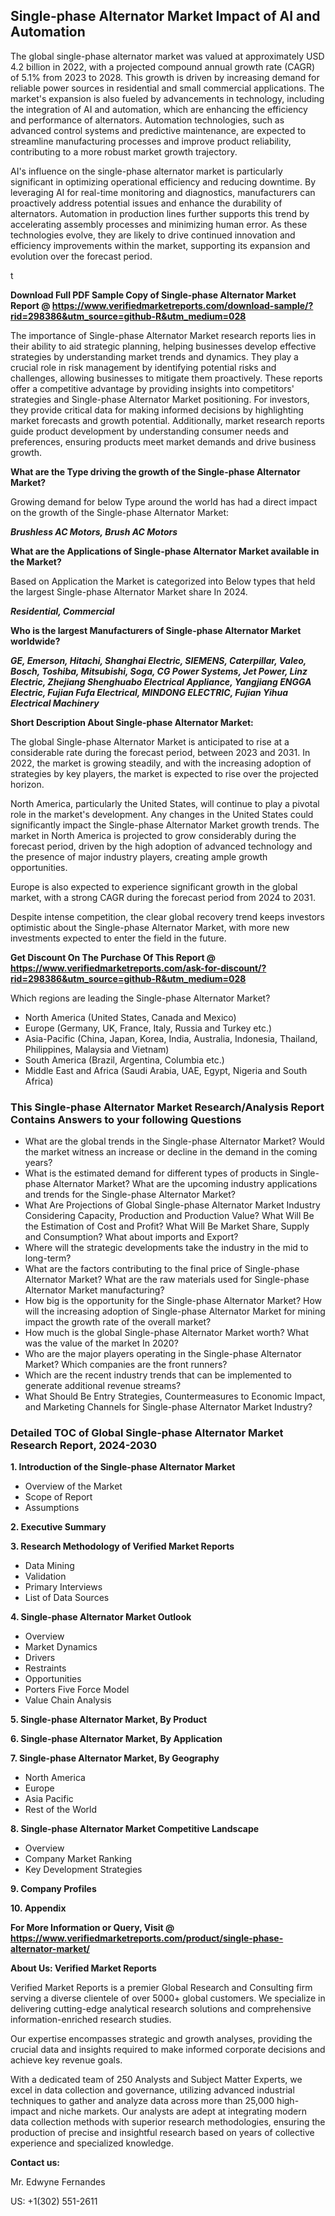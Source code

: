 <h2>Single-phase Alternator Market Impact of AI and Automation</h2><p>The global single-phase alternator market was valued at approximately USD 4.2 billion in 2022, with a projected compound annual growth rate (CAGR) of 5.1% from 2023 to 2028. This growth is driven by increasing demand for reliable power sources in residential and small commercial applications. The market's expansion is also fueled by advancements in technology, including the integration of AI and automation, which are enhancing the efficiency and performance of alternators. Automation technologies, such as advanced control systems and predictive maintenance, are expected to streamline manufacturing processes and improve product reliability, contributing to a more robust market growth trajectory.</p><p>AI's influence on the single-phase alternator market is particularly significant in optimizing operational efficiency and reducing downtime. By leveraging AI for real-time monitoring and diagnostics, manufacturers can proactively address potential issues and enhance the durability of alternators. Automation in production lines further supports this trend by accelerating assembly processes and minimizing human error. As these technologies evolve, they are likely to drive continued innovation and efficiency improvements within the market, supporting its expansion and evolution over the forecast period.</p>t</p><p id="" class=""><strong>Download Full PDF Sample Copy of Single-phase Alternator Market Report @ <a href="https://www.verifiedmarketreports.com/download-sample/?rid=298386&utm_source=github-R&utm_medium=028" target="_blank">https://www.verifiedmarketreports.com/download-sample/?rid=298386&utm_source=github-R&utm_medium=028</a></strong></p><p>The importance of&nbsp;Single-phase Alternator Market research reports lies in their ability to aid strategic planning, helping businesses develop effective strategies by understanding market trends and dynamics. They play a crucial role in risk management by identifying potential risks and challenges, allowing businesses to mitigate them proactively. These reports offer a competitive advantage by providing insights into competitors' strategies and Single-phase Alternator Market positioning. For investors, they provide critical data for making informed decisions by highlighting market forecasts and growth potential. Additionally, market research reports guide product development by understanding consumer needs and preferences, ensuring products meet market demands and drive business growth.</p><p><strong>What are the&nbsp;Type driving the growth of the Single-phase Alternator Market?</strong></p><p id="" class="">Growing demand for below Type around the world has had a direct impact on the growth of the Single-phase Alternator Market:</p><em><strong>Brushless AC Motors, Brush AC Motors</strong></em></p><strong>What are the&nbsp;Applications&nbsp;of Single-phase Alternator Market available in the Market?</strong></p><p id="" class="">Based on Application the Market is categorized into Below types that held the largest Single-phase Alternator Market share In 2024.</p><em><strong>Residential, Commercial</strong></em></p><strong>Who is the largest Manufacturers of Single-phase Alternator Market worldwide?</strong></p><p><em><strong>GE, Emerson, Hitachi, Shanghai Electric, SIEMENS, Caterpillar, Valeo, Bosch, Toshiba, Mitsubishi, Soga, CG Power Systems, Jet Power, Linz Electric, Zhejiang Shenghuabo Electrical Appliance, Yangjiang ENGGA Electric, Fujian Fufa Electrical, MINDONG ELECTRIC, Fujian Yihua Electrical Machinery</strong></em></p><p id="" class=""><strong>Short Description About Single-phase Alternator Market:</strong></p><p>The global Single-phase Alternator Market is anticipated to rise at a considerable rate during the forecast period, between 2023 and 2031. In 2022, the market is growing steadily, and with the increasing adoption of strategies by key players, the market is expected to rise over the projected horizon.</p><p>North America, particularly the United States, will continue to play a pivotal role in the market's development. Any changes in the United States could significantly impact the Single-phase Alternator Market growth trends. The market in North America is projected to grow considerably during the forecast period, driven by the high adoption of advanced technology and the presence of major industry players, creating ample growth opportunities.</p><p>Europe is also expected to experience significant growth in the global market, with a strong CAGR during the forecast period from 2024 to 2031.</p><p>Despite intense competition, the clear global recovery trend keeps investors optimistic about the Single-phase Alternator Market, with more new investments expected to enter the field in the future.</p><p id="" class=""><strong>Get Discount On The Purchase Of This Report @ <a href="https://www.verifiedmarketreports.com/ask-for-discount/?rid=298386&utm_source=github-R&utm_medium=028" target="_blank">https://www.verifiedmarketreports.com/ask-for-discount/?rid=298386&utm_source=github-R&utm_medium=028</a></strong></p>Which regions are leading the Single-phase Alternator Market?</p><ul><li>North America (United States, Canada and Mexico)</li><li>Europe (Germany, UK, France, Italy, Russia and Turkey etc.)</li><li>Asia-Pacific (China, Japan, Korea, India, Australia, Indonesia, Thailand, Philippines, Malaysia and Vietnam)</li><li>South America (Brazil, Argentina, Columbia etc.)</li><li>Middle East and Africa (Saudi Arabia, UAE, Egypt, Nigeria and South Africa)</li></ul><h3 id="" class="">This Single-phase Alternator Market Research/Analysis Report Contains Answers to your following Questions</h3><ul><li>What are the global trends in the Single-phase Alternator Market? Would the market witness an increase or decline in the demand in the coming years?</li><li>What is the estimated demand for different types of products in Single-phase Alternator Market? What are the upcoming industry applications and trends for the Single-phase Alternator Market?</li><li>What Are Projections of Global Single-phase Alternator Market Industry Considering Capacity, Production and Production Value? What Will Be the Estimation of Cost and Profit? What Will Be Market Share, Supply and Consumption? What about imports and Export?</li><li>Where will the strategic developments take the industry in the mid to long-term?</li><li>What are the factors contributing to the final price of Single-phase Alternator Market? What are the raw materials used for Single-phase Alternator Market manufacturing?</li><li>How big is the opportunity for the Single-phase Alternator Market? How will the increasing adoption of Single-phase Alternator Market for mining impact the growth rate of the overall market?</li><li>How much is the global Single-phase Alternator Market worth? What was the value of the market In 2020?</li><li>Who are the major players operating in the Single-phase Alternator Market? Which companies are the front runners?</li><li>Which are the recent industry trends that can be implemented to generate additional revenue streams?</li><li>What Should Be Entry Strategies, Countermeasures to Economic Impact, and Marketing Channels for Single-phase Alternator Market Industry?</li></ul><h3 id="" class="">Detailed TOC of Global Single-phase Alternator Market Research Report, 2024-2030</h3><p id="" class=""><strong>1. Introduction of the Single-phase Alternator Market</strong></p><ul><li>Overview of the Market</li><li>Scope of Report</li><li>Assumptions</li></ul><p id="" class=""><strong>2. Executive Summary</strong></p><p id="" class=""><strong>3. Research Methodology of Verified Market Reports</strong></p><ul><li>Data Mining</li><li>Validation</li><li>Primary Interviews</li><li>List of Data Sources</li></ul><p id="" class=""><strong>4. Single-phase Alternator Market Outlook</strong></p><ul><li>Overview</li><li>Market Dynamics</li><li>Drivers</li><li>Restraints</li><li>Opportunities</li><li>Porters Five Force Model</li><li>Value Chain Analysis</li></ul><p id="" class=""><strong>5. Single-phase Alternator Market, By Product</strong></p><p id="" class=""><strong>6. Single-phase Alternator Market, By Application</strong></p><p id="" class=""><strong>7. Single-phase Alternator Market, By Geography</strong></p><ul><li>North America</li><li>Europe</li><li>Asia Pacific</li><li>Rest of the World</li></ul><p id="" class=""><strong>8. Single-phase Alternator Market Competitive Landscape</strong></p><ul><li>Overview</li><li>Company Market Ranking</li><li>Key Development Strategies</li></ul><p id="" class=""><strong>9. Company Profiles</strong></p><p id="" class=""><strong>10. Appendix</strong></p><p id="" class=""><strong>For More Information or Query, Visit @ <a href="https://www.verifiedmarketreports.com/product/single-phase-alternator-market/" target="_blank">https://www.verifiedmarketreports.com/product/single-phase-alternator-market/</a></strong></p><p id="" class=""><strong>About Us: Verified Market Reports</strong></p><p id="" class="">Verified Market Reports is a premier Global Research and Consulting firm serving a diverse clientele of over 5000+ global customers. We specialize in delivering cutting-edge analytical research solutions and comprehensive information-enriched research studies.</p><p id="" class="">Our expertise encompasses strategic and growth analyses, providing the crucial data and insights required to make informed corporate decisions and achieve key revenue goals.</p><p id="" class="">With a dedicated team of 250 Analysts and Subject Matter Experts, we excel in data collection and governance, utilizing advanced industrial techniques to gather and analyze data across more than 25,000 high-impact and niche markets. Our analysts are adept at integrating modern data collection methods with superior research methodologies, ensuring the production of precise and insightful research based on years of collective experience and specialized knowledge.</p><p id="" class=""><strong>Contact us:</strong></p><p id="" class="">Mr. Edwyne Fernandes</p><p id="" class="">US: +1(302) 551-2611</p>